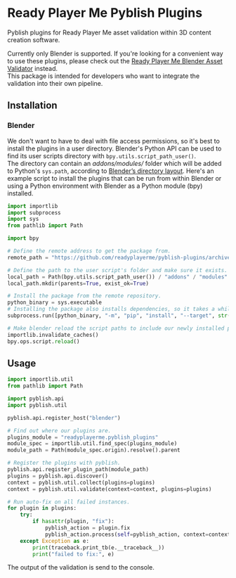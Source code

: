 # Ready Player Me Pyblish Plugins

Pyblish plugins for Ready Player Me asset validation within 3D content creation software.

Currently only Blender is supported.
If you're looking for a convenient way to use these plugins, please check out the [Ready Player Me Blender Asset Validator](https://github.com/readyplayerme/blender-asset-validator) instead.  
This package is intended for developers who want to integrate the validation into their own pipeline.

## Installation

### Blender

We don't want to have to deal with file access permissions, so it's best to install the plugins in a user directory.
Blender's Python API can be used to find its user scripts directory with `bpy.utils.script_path_user()`.  
The directory can contain an _addons/modules/_ folder which will be added to Python's `sys.path`, according to [Blender’s directory layout](https://docs.blender.org/manual/en/latest/advanced/blender_directory_layout.html).
Here's an example script to install the plugins that can be run from within Blender or using a Python environment with Blender as a Python module (bpy) installed.

```python
import importlib
import subprocess
import sys
from pathlib import Path

import bpy

# Define the remote address to get the package from.
remote_path = "https://github.com/readyplayerme/pyblish-plugins/archive/main.zip"

# Define the path to the user script's folder and make sure it exists.
local_path = Path(bpy.utils.script_path_user()) / "addons" / "modules"
local_path.mkdir(parents=True, exist_ok=True)

# Install the package from the remote repository.
python_binary = sys.executable
# Installing the package also installs dependencies, so it takes a while.
subprocess.run([python_binary, "-m", "pip", "install", "--target", str(local_path), remote_path])

# Make blender reload the script paths to include our newly installed package.
importlib.invalidate_caches()
bpy.ops.script.reload()
```

## Usage

```python
import importlib.util
from pathlib import Path

import pyblish.api
import pyblish.util

pyblish.api.register_host("blender")

# Find out where our plugins are.
plugins_module = "readyplayerme.pyblish_plugins"
module_spec = importlib.util.find_spec(plugins_module)
module_path = Path(module_spec.origin).resolve().parent

# Register the plugins with pyblish.
pyblish.api.register_plugin_path(module_path)
plugins = pyblish.api.discover()
context = pyblish.util.collect(plugins=plugins)
context = pyblish.util.validate(context=context, plugins=plugins)

# Run auto-fix on all failed instances.
for plugin in plugins:
    try:
        if hasattr(plugin, "fix"):
            pyblish_action = plugin.fix
            pyblish_action.process(self=pyblish_action, context=context, plugin=plugin)
    except Exception as e:
        print(traceback.print_tb(e.__traceback__))
        print("failed to fix:", e)
```

The output of the validation is send to the console.
